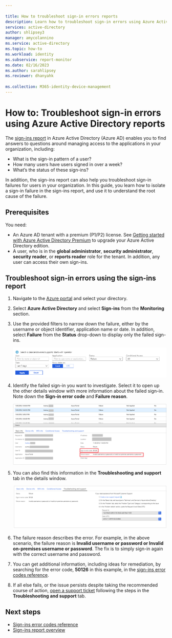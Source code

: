 ```yaml
---

title: How to troubleshoot sign-in errors reports
description: Learn how to troubleshoot sign-in errors using Azure Active Directory reports in the Azure portal
services: active-directory
author: shlipsey3
manager: amycolannino
ms.service: active-directory
ms.topic: how-to
ms.workload: identity
ms.subservice: report-monitor
ms.date: 02/16/2023
ms.author: sarahlipsey
ms.reviewer: dhanyahk 

ms.collection: M365-identity-device-management
---
```


# How to: Troubleshoot sign-in errors using Azure Active Directory reports

The [sign-ins report](concept-sign-ins.md) in Azure Active Directory (Azure AD) enables you to find answers to questions around managing access to the applications in your organization, including:

- What is the sign-in pattern of a user?
- How many users have users signed in over a week?
- What’s the status of these sign-ins?


In addition, the sign-ins report can also help you troubleshoot sign-in failures for users in your organization. In this guide, you learn how to isolate a sign-in failure in the sign-ins report, and use it to understand the root cause of the failure.

## Prerequisites

You need:

* An Azure AD tenant with a premium (P1/P2) license. See [Getting started with Azure Active Directory Premium](../fundamentals/active-directory-get-started-premium.md) to upgrade your Azure Active Directory edition.
* A user, who is in the **global administrator**, **security administrator**, **security reader**, or **reports reader** role for the tenant. In addition, any user can access their own sign-ins. 

## Troubleshoot sign-in errors using the sign-ins report

1. Navigate to the [Azure portal](https://portal.azure.com) and select your directory.
2. Select **Azure Active Directory** and select **Sign-ins** from the **Monitoring** section. 
3. Use the provided filters to narrow down the failure, either by the username or object identifier, application name or date. In addition, select **Failure** from the **Status** drop-down to display only the failed sign-ins. 

    ![Filter results](./media/howto-troubleshoot-sign-in-errors/filters.png)
        
4. Identify the failed sign-in you want to investigate. Select it to open up the other details window with more information about the failed sign-in. Note down the **Sign-in error code** and **Failure reason**. 

    ![Select record](./media/howto-troubleshoot-sign-in-errors/sign-in-failures.png)
        
5. You can also find this information in the **Troubleshooting and support** tab in the details window.

    ![Troubleshooting and support](./media/howto-troubleshoot-sign-in-errors/troubleshooting-and-support.png)

6. The failure reason describes the error. For example, in the above scenario, the failure reason is **Invalid username or password or Invalid on-premises username or password**. The fix is to simply sign-in again with the correct username and password.

7. You can get additional information, including ideas for remediation, by searching for the error code, **50126** in this example, in the [sign-ins error codes reference](../develop/reference-aadsts-error-codes.md). 

8. If all else fails, or the issue persists despite taking the recommended course of action, [open a support ticket](../fundamentals/active-directory-troubleshooting-support-howto.md) following the steps in the **Troubleshooting and support** tab. 

## Next steps

* [Sign-ins error codes reference](./concept-sign-ins.md)
* [Sign-ins report overview](concept-sign-ins.md)